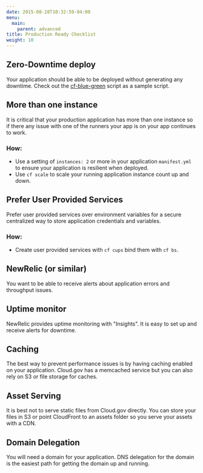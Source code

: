 ```yaml
---
date: 2015-08-28T10:32:59-04:00
menu:
  main:
    parent: advanced
title: Production Ready Checklist
weight: 10
---
```


## Zero-Downtime deploy

Your application should be able to be deployed without generating any downtime.
Check out the [cf-blue-green](https://github.com/18F/cf-blue-green) script as a
sample script.

## More than one instance

It is critical that your production application has more than one instance so if
there any issue with one of the runners your app is on your app continues to work.

### How:

- Use a setting of `instances: 2` or more in your application `manifest.yml` to ensure your application is resilient when deployed.
- Use `cf scale` to scale your running application instance count up and down.

## Prefer User Provided Services

Prefer user provided services over environment variables for a secure centralized way to store application credentials and variables.

### How:

- Create user provided services with `cf cups` bind them with `cf bs`.

## NewRelic (or similar)

You want to be able to receive alerts about application errors and throughput issues.

## Uptime monitor

NewRelic provides uptime monitoring with "Insights". It is easy to set up and
receive alerts for downtime.

## Caching

The best way to prevent performance issues is by having caching enabled on your
application.
Cloud.gov has a memcached service but you can also rely on S3 or file storage for caches.

## Asset Serving

It is best not to serve static files from Cloud.gov directly. You can store your
files in S3 or point CloudFront to an assets folder so you serve your assets with a CDN.

## Domain Delegation

You will need a domain for your application. DNS delegation for the domain is the
easiest path for getting the domain up and running.
